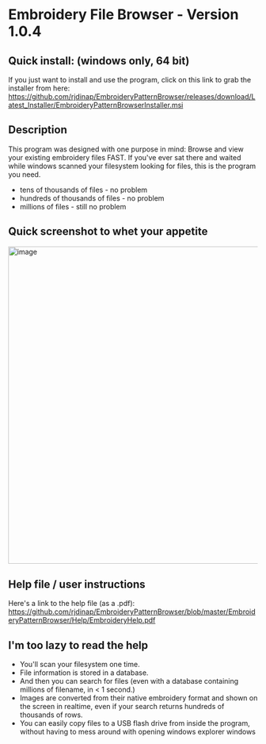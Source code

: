 # Embroidery File Browser - Version 1.0.4


## Quick install: (windows only, 64 bit)
If you just want to install and use the program, click on this link to grab the installer from here: https://github.com/rjdinap/EmbroideryPatternBrowser/releases/download/Latest_Installer/EmbroideryPatternBrowserInstaller.msi


## Description
This program was designed with one purpose in mind: Browse and view your existing embroidery files FAST. If you've ever sat there and waited while windows scanned your filesystem looking for files, this is the program you need.
- tens of thousands of files - no problem
- hundreds of thousands of files - no problem
- millions of files - still no problem


## Quick screenshot to whet your appetite
<img width="1356" height="640" alt="image" src="https://github.com/user-attachments/assets/1c7e7b80-33e9-4010-a704-29ed15bb728a" />


## Help file / user instructions
Here's a link to the help file (as a .pdf): https://github.com/rjdinap/EmbroideryPatternBrowser/blob/master/EmbroideryPatternBrowser/Help/EmbroideryHelp.pdf


## I'm too lazy to read the help
 - You'll scan your filesystem one time.
 - File information is stored in a database.
 - And then you can search for files (even with a database containing millions of filename, in < 1 second.)
 - Images are converted from their native embroidery format and shown on the screen in realtime, even if your search returns hundreds of thousands of rows.
 - You can easily copy files to a USB flash drive from inside the program, without having to mess around with opening windows explorer windows



